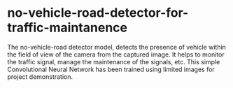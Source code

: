 # no-vehicle-road-detector-for-traffic-maintanence
The no-vehicle-road detector model, detects the presence of vehicle within the field of view of the camera from the captured image. It helps to monitor the traffic signal, manage the maintenance of the signals, etc. This simple Convolutional Neural Network has been trained using limited images for project demonstration. 
